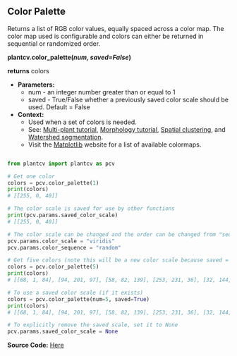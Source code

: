 ## Color Palette

Returns a list of RGB color values, equally spaced across a color map. The color map used is configurable and colors
can either be returned in sequential or randomized order.

**plantcv.color_palette(*num, saved=False*)**

**returns** colors

- **Parameters:**
    - num - an integer number greater than or equal to 1
    - saved - True/False whether a previously saved color scale should be used. Default = False
- **Context:**
    - Used when a set of colors is needed.
    - See: [Multi-plant tutorial](tutorials/multi-plant_tutorial.md), [Morphology tutorial](tutorials/morphology_tutorial.md),
    [Spatial clustering](spatial_clustering.md), and [Watershed segmentation](watershed.md).
    - Visit the [Matplotlib](https://matplotlib.org/tutorials/colors/colormaps.html#sphx-glr-tutorials-colors-colormaps-py) website for a list of available colormaps.

```python

from plantcv import plantcv as pcv

# Get one color
colors = pcv.color_palette(1)
print(colors)
# [[255, 0, 40]]

# The color scale is saved for use by other functions
print(pcv.params.saved_color_scale)
# [[255, 0, 40]]

# The color scale can be changed and the order can be changed from "sequential" to "random"
pcv.params.color_scale = "viridis"
pcv.params.color_sequence = "random"

# Get five colors (note this will be a new color scale because saved = False by default)
colors = pcv.color_palette(5)
print(colors)
# [[68, 1, 84], [94, 201, 97], [58, 82, 139], [253, 231, 36], [32, 144, 140]]

# To use a saved color scale (if it exists)
colors = pcv.color_palette(num=5, saved=True)
print(colors)
# [[68, 1, 84], [94, 201, 97], [58, 82, 139], [253, 231, 36], [32, 144, 140]]

# To explicitly remove the saved scale, set it to None
pcv.params.saved_color_scale = None
```

**Source Code:** [Here](https://github.com/danforthcenter/plantcv/blob/main/plantcv/plantcv/color_palette.py)
